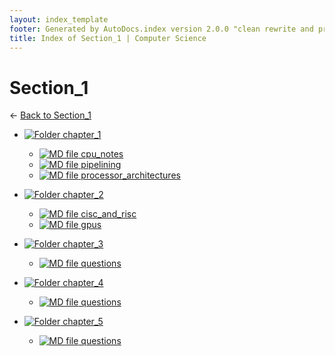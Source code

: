 ```yaml
---
layout: index_template
footer: Generated by AutoDocs.index version 2.0.0 "clean rewrite and preprocessing" ⓒ Starwort, 2020
title: Index of Section_1 | Computer Science
---
```


# Section_1

← [Back to Section_1](..)

- [![Folder](https://starwort.github.io/computer-science/icon-folder.png) chapter_1](_preprocess/Paper_1/section_1/chapter_1)
  - [![MD file](https://img.icons8.com/windows/512/4a90e2/regular-document.png) cpu_notes](_preprocess/Paper_1/section_1/chapter_1/cpu_notes.md)
  - [![MD file](https://img.icons8.com/windows/512/4a90e2/regular-document.png) pipelining](_preprocess/Paper_1/section_1/chapter_1/pipelining.md)
  - [![MD file](https://img.icons8.com/windows/512/4a90e2/regular-document.png) processor_architectures](_preprocess/Paper_1/section_1/chapter_1/processor_architectures.md)

- [![Folder](https://starwort.github.io/computer-science/icon-folder.png) chapter_2](_preprocess/Paper_1/section_1/chapter_2)
  - [![MD file](https://img.icons8.com/windows/512/4a90e2/regular-document.png) cisc_and_risc](_preprocess/Paper_1/section_1/chapter_2/cisc_and_risc.md)
  - [![MD file](https://img.icons8.com/windows/512/4a90e2/regular-document.png) gpus](_preprocess/Paper_1/section_1/chapter_2/gpus.md)

- [![Folder](https://starwort.github.io/computer-science/icon-folder.png) chapter_3](_preprocess/Paper_1/section_1/chapter_3)
  - [![MD file](https://img.icons8.com/windows/512/4a90e2/regular-document.png) questions](_preprocess/Paper_1/section_1/chapter_3/questions.md)

- [![Folder](https://starwort.github.io/computer-science/icon-folder.png) chapter_4](_preprocess/Paper_1/section_1/chapter_4)
  - [![MD file](https://img.icons8.com/windows/512/4a90e2/regular-document.png) questions](_preprocess/Paper_1/section_1/chapter_4/questions.md)

- [![Folder](https://starwort.github.io/computer-science/icon-folder.png) chapter_5](_preprocess/Paper_1/section_1/chapter_5)
  - [![MD file](https://img.icons8.com/windows/512/4a90e2/regular-document.png) questions](_preprocess/Paper_1/section_1/chapter_5/questions.md)

